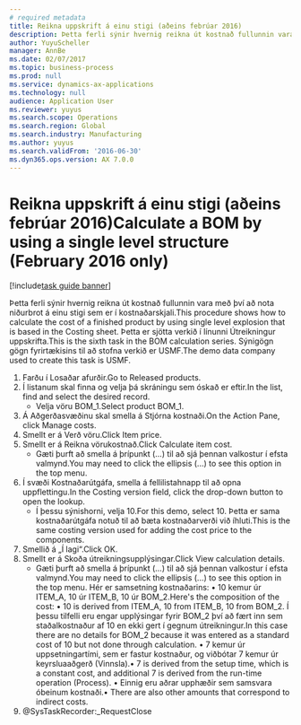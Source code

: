 ```yaml
--- 
# required metadata 
title: Reikna uppskrift á einu stigi (aðeins febrúar 2016)
description: Þetta ferli sýnir hvernig reikna út kostnað fullunnin vara með því að nota niðurbrot á einu stigi sem er í kostnaðarskjali.
author: YuyuScheller
manager: AnnBe
ms.date: 02/07/2017
ms.topic: business-process
ms.prod: null
ms.service: dynamics-ax-applications
ms.technology: null
audience: Application User
ms.reviewer: yuyus
ms.search.scope: Operations
ms.search.region: Global
ms.search.industry: Manufacturing
ms.author: yuyus
ms.search.validFrom: '2016-06-30'
ms.dyn365.ops.version: AX 7.0.0
---
```

# <a name="calculate-a-bom-by-using-a-single-level-structure-february-2016-only"></a><span data-ttu-id="a8eb6-103">Reikna uppskrift á einu stigi (aðeins febrúar 2016)</span><span class="sxs-lookup"><span data-stu-id="a8eb6-103">Calculate a BOM by using a single level structure (February 2016 only)</span></span>

[!include[task guide banner](../../includes/task-guide-banner.md)]

<span data-ttu-id="a8eb6-104">Þetta ferli sýnir hvernig reikna út kostnað fullunnin vara með því að nota niðurbrot á einu stigi sem er í kostnaðarskjali.</span><span class="sxs-lookup"><span data-stu-id="a8eb6-104">This procedure shows how to calculate the cost of a finished product by using single level explosion that is based in the Costing sheet.</span></span> <span data-ttu-id="a8eb6-105">Þetta er sjötta verkið í línunni Útreikningur uppskrifta.</span><span class="sxs-lookup"><span data-stu-id="a8eb6-105">This is the sixth task in the BOM calculation series.</span></span> <span data-ttu-id="a8eb6-106">Sýnigögn gögn fyrirtækisins til að stofna verkið er USMF.</span><span class="sxs-lookup"><span data-stu-id="a8eb6-106">The demo data company used to create this task is USMF.</span></span>

1. <span data-ttu-id="a8eb6-107">Farðu í Losaðar afurðir.</span><span class="sxs-lookup"><span data-stu-id="a8eb6-107">Go to Released products.</span></span>
2. <span data-ttu-id="a8eb6-108">Í listanum skal finna og velja þá skráningu sem óskað er eftir.</span><span class="sxs-lookup"><span data-stu-id="a8eb6-108">In the list, find and select the desired record.</span></span>
    * <span data-ttu-id="a8eb6-109">Velja vöru BOM_1.</span><span class="sxs-lookup"><span data-stu-id="a8eb6-109">Select product BOM_1.</span></span>  
3. <span data-ttu-id="a8eb6-110">Á Aðgerðasvæðinu skal smella á Stjórna kostnaði.</span><span class="sxs-lookup"><span data-stu-id="a8eb6-110">On the Action Pane, click Manage costs.</span></span>
4. <span data-ttu-id="a8eb6-111">Smellt er á Verð vöru.</span><span class="sxs-lookup"><span data-stu-id="a8eb6-111">Click Item price.</span></span>
5. <span data-ttu-id="a8eb6-112">Smellt er á Reikna vörukostnað.</span><span class="sxs-lookup"><span data-stu-id="a8eb6-112">Click Calculate item cost.</span></span>
    * <span data-ttu-id="a8eb6-113">Gæti þurft að smella á þrípunkt (...) til að sjá þennan valkostur í efsta valmynd.</span><span class="sxs-lookup"><span data-stu-id="a8eb6-113">You may need to click the ellipsis (...) to see this option in the top menu.</span></span>  
6. <span data-ttu-id="a8eb6-114">Í svæði Kostnaðarútgáfa, smella á fellilistahnapp til að opna uppflettingu.</span><span class="sxs-lookup"><span data-stu-id="a8eb6-114">In the Costing version field, click the drop-down button to open the lookup.</span></span>
    * <span data-ttu-id="a8eb6-115">Í þessu sýnishorni, velja 10.</span><span class="sxs-lookup"><span data-stu-id="a8eb6-115">For this demo, select 10.</span></span> <span data-ttu-id="a8eb6-116">Þetta er sama kostnaðarútgáfa notuð til að bæta kostnaðarverði við íhluti.</span><span class="sxs-lookup"><span data-stu-id="a8eb6-116">This is the same costing version used for adding the cost price to the components.</span></span>  
7. <span data-ttu-id="a8eb6-117">Smellið á „Í lagi“.</span><span class="sxs-lookup"><span data-stu-id="a8eb6-117">Click OK.</span></span>
8. <span data-ttu-id="a8eb6-118">Smellt er á Skoða útreikningsupplýsingar.</span><span class="sxs-lookup"><span data-stu-id="a8eb6-118">Click View calculation details.</span></span>
    * <span data-ttu-id="a8eb6-119">Gæti þurft að smella á þrípunkt (...) til að sjá þennan valkostur í efsta valmynd.</span><span class="sxs-lookup"><span data-stu-id="a8eb6-119">You may need to click the ellipsis (...) to see this option in the top menu.</span></span>    <span data-ttu-id="a8eb6-120">Hér er samsetning kostnaðarins:  •    10 kemur úr ITEM_A, 10 úr ITEM_B, 10 úr BOM_2.</span><span class="sxs-lookup"><span data-stu-id="a8eb6-120">Here's the composition of the cost:  •    10 is derived from ITEM_A, 10 from ITEM_B, 10 from BOM_2.</span></span> <span data-ttu-id="a8eb6-121">Í þessu tilfelli eru engar upplýsingar fyrir BOM_2 því að fært inn sem staðalkostnaður af 10 en ekki gert í gegnum útreikningur.</span><span class="sxs-lookup"><span data-stu-id="a8eb6-121">In this case there are no details for BOM_2 because it was entered as a standard cost of 10 but not done through calculation.</span></span>  <span data-ttu-id="a8eb6-122">•  7 kemur úr uppsetningartími, sem er fastur kostnaður, og viðbótar 7 kemur úr keyrsluaaðgerð (Vinnsla).</span><span class="sxs-lookup"><span data-stu-id="a8eb6-122">•  7 is derived from the setup time, which is a constant cost, and additional 7 is derived from the run-time operation (Process).</span></span>  <span data-ttu-id="a8eb6-123">•  Einnig eru aðrar upphæðir sem samsvara óbeinum kostnaði.</span><span class="sxs-lookup"><span data-stu-id="a8eb6-123">•   There are also other amounts that correspond to indirect costs.</span></span>  
9. @SysTaskRecorder:_RequestClose

